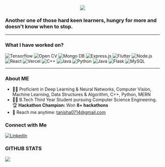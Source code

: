 <h1 align="center">
     <img src="https://readme-typing-svg.herokuapp.com/?font=Fira+Code&size=32&center=true&vCenter=true&width=500&height=70&duration=4000&lines=Hi+There!+👋;+I'm+Tanisha+Singh;Love+Computer+Vision+🤖;I'm+an+AI/ML+Developer+🧠;I'm+a+Web+Developer+💻;I'm+a+Passionate+Coder+👩‍💻;" />
</h1>

### Another one of those hard keen learners, hungry for more and doesn't know when to stop.
---
### What I have worked on?
<p>
     <img alt="Tensorflow" src= "https://img.shields.io/badge/TensorFlow-%23FF6F00.svg?style=for-the-badge&logo=TensorFlow&logoColor=white"/>
     <img alt="Open CV" src="https://img.shields.io/badge/opencv-%23white.svg?style=for-the-badge&logo=opencv&logoColor=white"/>
     <img alt="Mongo DB" src="https://img.shields.io/badge/MongoDB-%234ea94b.svg?style=for-the-badge&logo=mongodb&logoColor=white)"/>
     <img alt="Express.js" src="https://img.shields.io/badge/express.js-%23404d59.svg?style=for-the-badge&logo=express&logoColor=%2361DAFB"/>
     <img alt="Flutter" src="https://img.shields.io/badge/Flutter-%2302569B.svg?style=for-the-badge&logo=Flutter&logoColor=white"/>
     <img alt="Node.js" src="https://img.shields.io/badge/node.js-6DA55F?style=for-the-badge&logo=node.js&logoColor=white"/>
     <img alt="React" src="https://img.shields.io/badge/react-%2320232a.svg?style=for-the-badge&logo=react&logoColor=%2361DAFB"/>
     <img alt="Vercel" src="https://img.shields.io/badge/vercel-%23000000.svg?style=for-the-badge&logo=vercel&logoColor=white"/>
     <img alt="C++" src="https://img.shields.io/badge/c++-%2300599C.svg?style=for-the-badge&logo=c%2B%2B&logoColor=white"/>
     <img alt="Java" src= "https://img.shields.io/badge/java-%23ED8B00.svg?style=for-the-badge&logo=openjdk&logoColor=white"/>
     <img alt="Python" src="https://img.shields.io/badge/Python-14354C?style=for-the-badge&logo=python&logoColor=white"/>
     <img alt="Java" src="https://img.shields.io/badge/Java-ED8B00?style=for-the-badge&logo=java&logoColor=white"/>
     <img alt="Flask" src="https://img.shields.io/badge/Flask-000000?style=for-the-badge&logo=flask&logoColor=white"/>
     <img alt="MySQL" src="https://img.shields.io/badge/MySQL-00000F?style=for-the-badge&logo=mysql&logoColor=white"/>
 </p>
 
 ---
 
 ### About ME
 - 👩‍💻 Proficient in Deep Learning & Neural Networks, Computer Vision, Machine Learning, Data Structures & Algorithm, C++, Python, MERN
 - 👩‍💼 B.Tech Third Year Student pursuing Computer Science Engineering. <br/>
   🏆 **Hackathon Champion:** Won **8+ hackathons** <br/>
 - 📧 Reach me anytime: tanisha0714@gmail.com<br/>

 ### Connect with Me
 <p>
  <a href ="https://www.linkedin.com/in/the-tanisha-singh/">
    <img alt="LinkedIn" src="https://img.shields.io/badge/LinkedIn-0077B5?style=for-the-badge&logo=linkedin&logoColor=white"/>
  </a>
 </p>
 
 
 ### GITHUB STATS
 
<img align = "left" src = "https://github-readme-stats.vercel.app/api/top-langs/?username=MonaTheDon&layout=compact" />
 
 
    
 
  
  
